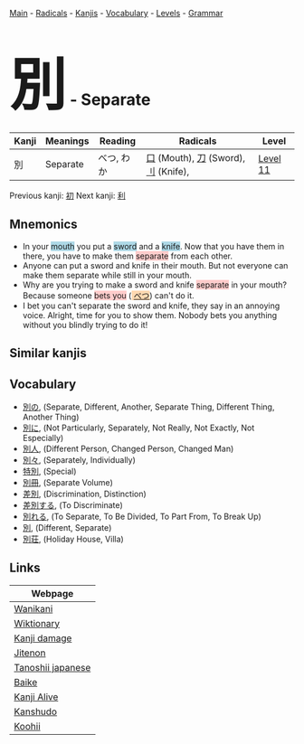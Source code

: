 <style> bigfont {font-size: 100px}</style>
[Main](../README.md) -
[Radicals](../radicals.md) -
[Kanjis](../kanjis.md) -
[Vocabulary](../vocabulary.md) -
[Levels](../levels.md) -
[Grammar](../grammar.md)
# <bigfont> 別</bigfont> - Separate 

| Kanji | Meanings | Reading | Radicals | Level |
| --- | --- | --- | --- | --- |
| 別 | Separate | べつ, わか | [口](../radicals/口.md) (Mouth), [刀](../radicals/刀.md) (Sword), [刂](../radicals/刂.md) (Knife),  | [Level 11](../levels/wk_level11.md) |

Previous kanji: [初](初.md) Next kanji: [利](利.md) 

## Mnemonics
 * In your <span style="background-color:#ADD8E6"> mouth</span> you put a <span style="background-color:#ADD8E6"> sword</span> and a <span style="background-color:#ADD8E6"> knife</span>. Now that you have them in there, you have to make them <span style="background-color:#ffcccb"> separate</span> from each other.
* Anyone can put a sword and knife in their mouth. But not everyone can make them separate while still in your mouth.
* Why are you trying to make a sword and knife <span style="background-color:#ffcccb"> separate</span> in your mouth? Because someone <span style="background-color:#ffcccb"> bets you</span> (<span style="background-color:#fed8b1"> [べつ](https://jisho.org/search/べつ)</span>) can't do it.
* I bet you can't separate the sword and knife, they say in an annoying voice. Alright, time for you to show them. Nobody bets you anything without you blindly trying to do it!


## Similar kanjis
 


## Vocabulary
 * [別の](../vocabulary/別.md), (Separate, Different, Another, Separate Thing, Different Thing, Another Thing)
* [別に](../vocabulary/別.md), (Not Particularly, Separately, Not Really, Not Exactly, Not Especially)
* [別人](../vocabulary/別.md), (Different Person, Changed Person, Changed Man)
* [別々](../vocabulary/別.md), (Separately, Individually)
* [特別](../vocabulary/別.md), (Special)
* [別冊](../vocabulary/別.md), (Separate Volume)
* [差別](../vocabulary/別.md), (Discrimination, Distinction)
* [差別する](../vocabulary/別.md), (To Discriminate)
* [別れる](../vocabulary/別.md), (To Separate, To Be Divided, To Part From, To Break Up)
* [別](../vocabulary/別.md), (Different, Separate)
* [別荘](../vocabulary/別.md), (Holiday House, Villa)



## Links 

| Webpage |
| --- |
| [Wanikani          ](https://www.wanikani.com/kanji/別) |
| [Wiktionary        ](https://en.wiktionary.org/wiki/別) |
| [Kanji damage      ](http://www.kanjidamage.com/kanji/search?utf8=✓&q=別) |
| [Jitenon           ](https://jitenon.com/kanji/別) |
| [Tanoshii japanese ](https://www.tanoshiijapanese.com/dictionary/kanji.cfm?k=別) |
| [Baike             ](https://baike.baidu.com/item/別) |
| [Kanji Alive       ](https://app.kanjialive.com/別) |
| [Kanshudo          ](https://www.kanshudo.com/searchmn?q=別) |
| [Koohii            ](https://kanji.koohii.com/study/kanji/別) |
